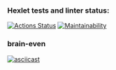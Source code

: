 ### Hexlet tests and linter status:
[![Actions Status](https://github.com/Allanium/python-project-49/actions/workflows/hexlet-check.yml/badge.svg)](https://github.com/Allanium/python-project-49/actions)
[![Maintainability](https://api.codeclimate.com/v1/badges/c951f3e347a2fb374872/maintainability)](https://codeclimate.com/github/Allanium/python-project-49/maintainability)

### brain-even
[![asciicast](https://asciinema.org/a/L14KGKic9KXuxSClX8f4gB4zm.svg)](https://asciinema.org/a/L14KGKic9KXuxSClX8f4gB4zm)
